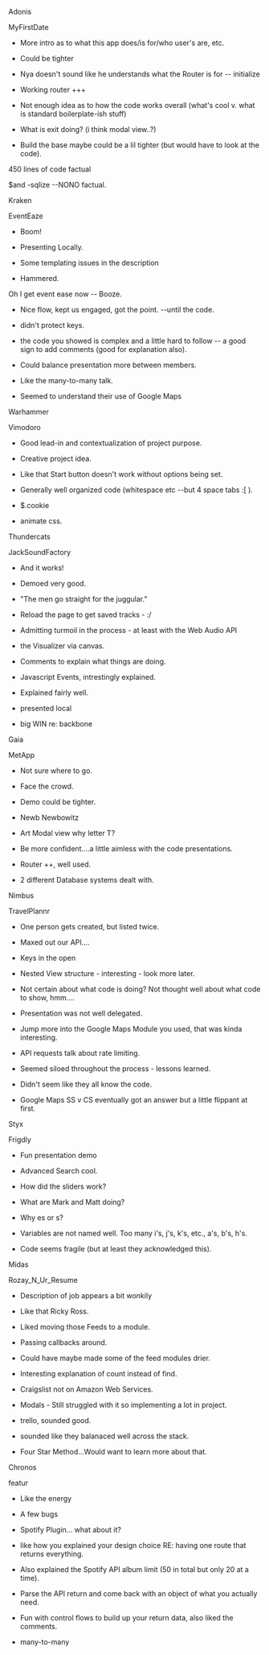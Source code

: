 Adonis

MyFirstDate

- More intro as to what this app does/is for/who user's are, etc.

- Could be tighter

- Nya doesn't sound like he understands what the Router is for -- initialize

- Working router +++

- Not enough idea as to how the code works overall (what's cool v. what is standard boilerplate-ish stuff)

- What is exit doing? (i think modal view..?)

- Build the base maybe could be a lil tighter (but would have to look at the code).

450 lines of code factual 

$and -sqlize --NONO factual.  

Kraken

EventEaze

- Boom! 

- Presenting Locally.  

- Some templating issues in the description

- Hammered.  

Oh I get event ease now -- Booze.

- Nice flow, kept us engaged, got the point. --until the code.  

- didn't protect keys.

- the code you showed is complex and a little hard to follow -- a good sign to add comments (good for explanation also).

- Could balance presentation more between members.  

- Like the many-to-many talk.  

- Seemed to understand their use of Google Maps

Warhammer

Vimodoro

- Good lead-in and contextualization of project purpose.  

- Creative project idea.  

- Like that Start button doesn't work without options being set.

- Generally well organized code (whitespace etc --but 4 space tabs :[ ).

- $.cookie

- animate css.  

Thundercats

JackSoundFactory

- And it works!

- Demoed very good.  

- "The men go straight for the juggular."

- Reload the page to get saved tracks - :/

- Admitting turmoil in the process - at least with the Web Audio API

- the Visualizer via canvas. 

- Comments to explain what things are doing. 

- Javascript Events, intrestingly explained.  

- Explained fairly well.  

- presented local

- big WIN re: backbone

Gaia

MetApp

- Not sure where to go.

- Face the crowd.

- Demo could be tighter.  

- Newb Newbowitz

- Art Modal view why letter T?

- Be more confident....a little aimless with the code presentations.  

- Router ++, well used.  

- 2 different Database systems dealt with.

Nimbus

TravelPlannr

- One person gets created, but listed twice.  

- Maxed out our API....

- Keys in the open

- Nested View structure - interesting - look more later.

- Not certain about what code is doing?  Not thought well about what code to show, hmm....

- Presentation was not well delegated.  

- Jump more into the Google Maps Module you used, that was kinda interesting.  

- API requests talk about rate limiting.

- Seemed siloed throughout the process - lessons learned.

- Didn't seem like they all know the code.  

- Google Maps SS v CS eventually got an answer but a little flippant at first.  

Styx

Frigdly

- Fun presentation demo

- Advanced Search cool.

- How did the sliders work?

- What are Mark and Matt doing?

- Why es or s?

- Variables are not named well.  Too many i's, j's, k's, etc., a's, b's, h's.

- Code seems fragile (but at least they acknowledged this).

Midas

Rozay_N_Ur_Resume

- Description of job appears a bit wonkily

- Like that Ricky Ross.

- Liked moving those Feeds to a module.

- Passing callbacks around.

- Could have maybe made some of the feed modules drier.  

- Interesting explanation of count instead of find.

- Craigslist not on Amazon Web Services.

- Modals - Still struggled with it so implementing a lot in project.  

- trello, sounded good.  

- sounded like they balanaced well across the stack.

- Four Star Method...Would want to learn more about that.  

Chronos

featur

- Like the energy

- A few bugs 

- Spotify Plugin... what about it?  

- like how you explained your design choice RE: having one route that returns everything.  

- Also explained the Spotify API album limit (50 in total but only 20 at a time).  

- Parse the API return and come back with an object of what you actually need.  

- Fun with control flows to build up your return data, also liked the comments.  

- many-to-many






































